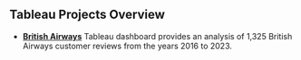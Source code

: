 ## Tableau Projects Overview

- **[British Airways](https://github.com/olivilli/Visualization/tree/main/Tableau/British%20Airways)** Tableau dashboard provides an analysis of 1,325 British Airways customer reviews from the years 2016 to 2023. 
